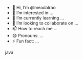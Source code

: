 - 👋 Hi, I’m @meadalrao
- 👀 I’m interested in ...
- 🌱 I’m currently learning ...
- 💞️ I’m looking to collaborate on ...
- 📫 How to reach me ...
- 😄 Pronouns: ...
- ⚡ Fun fact: ...

<!---
meadalrao/meadalrao is a ✨ special ✨ repository because its `README.md` (this file) appears on your GitHub profile.
You can click the Preview link to take a look at your changes.
--->

java
